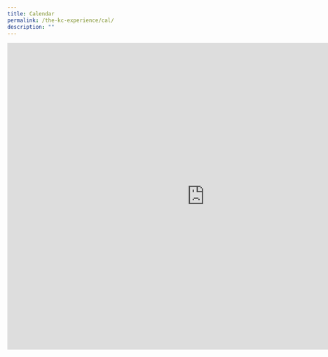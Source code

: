 ```yaml
---
title: Calendar
permalink: /the-kc-experience/cal/
description: ""
---
```

<iframe src="https://calendar.google.com/calendar/embed?src=moe.edu.sg_18m48pl4bjolmbh6rn9qn6fg6o%40group.calendar.google.com&ctz=Asia%2FSingapore" style="border: 0" width="900" height="700" frameborder="0" scrolling="no"></iframe>